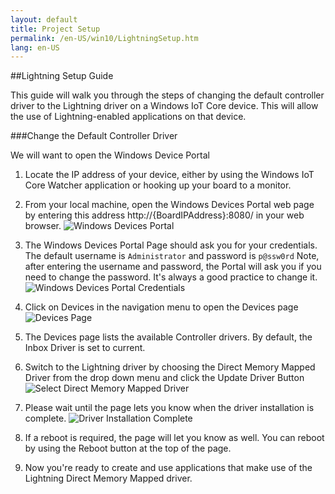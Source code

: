 ```yaml
---
layout: default
title: Project Setup
permalink: /en-US/win10/LightningSetup.htm
lang: en-US
---
```


##Lightning Setup Guide

This guide will walk you through the steps of changing the default controller driver to the Lightning driver on a Windows IoT Core device. This will allow the use of Lightning-enabled applications on that device.

###Change the Default Controller Driver

We will want to open the Windows Device Portal

1. Locate the IP address of your device, either by using the Windows IoT Core Watcher application or hooking up your board to a monitor.

1. From your local machine, open the Windows Devices Portal web page by entering this address http://{BoardIPAddress}:8080/ in your web browser.
 ![Windows Devices Portal]({{site.baseurl}}/Resources/images/Lightning/dmap1.png)

1. The Windows Devices Portal Page should ask you for your credentials. The default username is `Administrator` and password is `p@ssw0rd`
  Note, after entering the username and password, the Portal will ask you if you need to change the password. It's always a good practice to change it.
 ![Windows Devices Portal Credentials]({{site.baseurl}}/Resources/images/Lightning/dmap2.png)

1. Click on Devices in the navigation menu to open the Devices page
  ![Devices Page]({{site.baseurl}}/Resources/images/Lightning/dmap3.png)

1. The Devices page lists the available Controller drivers. By default, the Inbox Driver is set to current.

1. Switch to the Lightning driver by choosing the Direct Memory Mapped Driver from the drop down menu and click the Update Driver Button<br/>
  ![Select Direct Memory Mapped Driver]({{site.baseurl}}/Resources/images/Lightning/dmap4.png)

1. Please wait until the page lets you know when the driver installation is complete.
   ![Driver Installation Complete]({{site.baseurl}}/Resources/images/Lightning/dmap5.png)

1. If a reboot is required, the page will let you know as well. You can reboot by using the Reboot button at the top of the page.

1. Now you're ready to create and use applications that make use of the Lightning Direct Memory Mapped driver.
